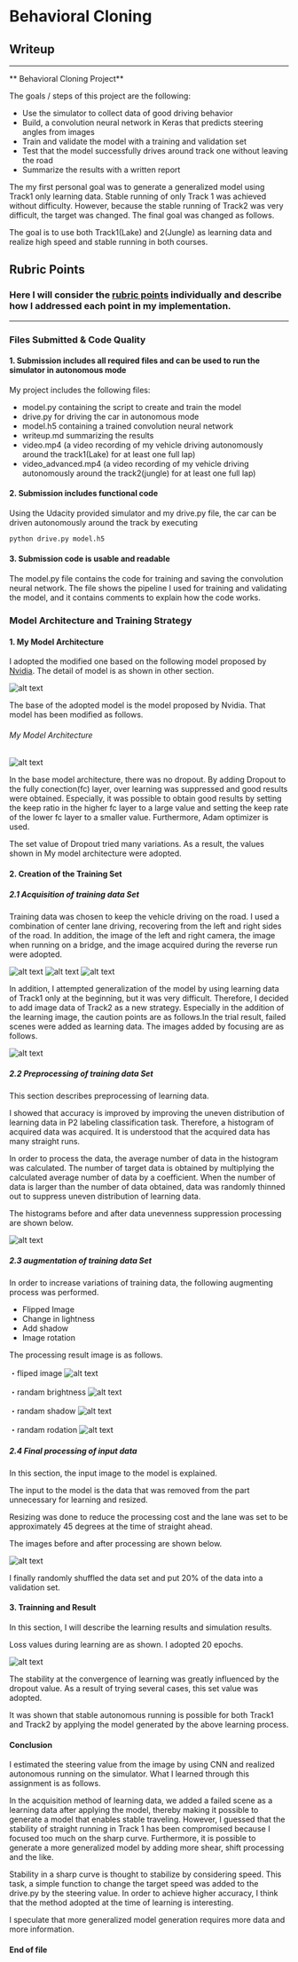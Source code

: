 # **Behavioral Cloning**

## Writeup

---

** Behavioral Cloning Project**

The goals / steps of this project are the following:
* Use the simulator to collect data of good driving behavior
* Build, a convolution neural network in Keras that predicts steering angles from images
* Train and validate the model with a training and validation set
* Test that the model successfully drives around track one without leaving the road
* Summarize the results with a written report

The my first personal goal was to generate a generalized model using Track1 only learning data. Stable running of only Track 1 was achieved without difficulty. However, because the stable running of Track2 was very difficult, the target was changed. The final goal was changed as follows.

The goal is to use both Track1(Lake) and 2(Jungle) as learning data and realize high speed and stable running in both courses.

[//]: # (Image References)

[image1]: ./examples/nvidia.png "Nvidia Model"
[image2]: ./examples/mymodel.jpg "My Model"
[image3]: ./examples/cam_vali.png "cam variation"
[image4]: ./examples/recovery.png "recovery"
[image5]: ./examples/rev_bridge.png "bridge and rev"
[image6]: ./examples/add_trk2.png "fliped"
[image7]: ./examples/histgram.png "fliped"
[image8]: ./examples/fliped.png "fliped"
[image9]: ./examples/brightness.png "brightness"
[image11]: ./examples/rotate.png "rotate.png"
[image10]: ./examples/shadow.png "shadow.png"
[image12]: ./examples/crop_resize.png "input.png"
[image13]: ./examples/log_fig.png "los.png"



## Rubric Points
### Here I will consider the [rubric points](https://review.udacity.com/#!/rubrics/432/view) individually and describe how I addressed each point in my implementation.  

---
### Files Submitted & Code Quality

#### 1. Submission includes all required files and can be used to run the simulator in autonomous mode

My project includes the following files:
* model.py containing the script to create and train the model
* drive.py for driving the car in autonomous mode
* model.h5 containing a trained convolution neural network
* writeup.md summarizing the results
* video.mp4 (a video recording of my vehicle driving autonomously around the track1(Lake) for at least one full lap)
* video_advanced.mp4 (a video recording of my vehicle driving autonomously around the track2(jungle) for at least one full lap)

#### 2. Submission includes functional code
Using the Udacity provided simulator and my drive.py file, the car can be driven autonomously around the track by executing
```sh
python drive.py model.h5
```

#### 3. Submission code is usable and readable

The model.py file contains the code for training and saving the convolution neural network. The file shows the pipeline I used for training and validating the model, and it contains comments to explain how the code works.

### Model Architecture and Training Strategy

#### 1. My Model Architecture

 I adopted the modified one based on the following model proposed by [Nvidia](https://devblogs.nvidia.com/parallelforall/deep-learning-self-driving-cars/). The detail of model is as shown in other section.

![alt text][image1]

The base of the adopted model is the model proposed by Nvidia. That model has been modified as follows.

###### *My Model Architecture*
![alt text][image2]

In the base model architecture, there was no dropout. By adding Dropout to the fully conection(fc) layer, over learning was suppressed and good results were obtained.
Especially, it was possible to obtain good results by setting the keep ratio in the higher fc layer to a large value and setting the keep rate of the lower fc layer to a smaller value. Furthermore, Adam optimizer is used.

The set value of Dropout tried many variations. As a result, the values shown in My model architecture were adopted.

#### 2. Creation of the Training Set

##### 2.1 Acquisition of training data Set

Training data was chosen to keep the vehicle driving on the road. I used a combination of center lane driving, recovering from the left and right sides of the road. In addition, the image of the left and right camera, the image when running on a bridge, and the image acquired during the reverse run were adopted.

![alt text][image3]
![alt text][image4]
![alt text][image5]

In addition, I attempted generalization of the model by using learning data of Track1 only at the beginning, but it was very difficult. Therefore, I decided to add image data of Track2 as a new strategy. Especially in the addition of the learning image, the caution points are as follows.In the trial result, failed scenes were added as learning data. The images added by focusing are as follows.

![alt text][image6]

##### 2.2 Preprocessing of training data Set

This section describes preprocessing of learning data.

I showed that accuracy is improved by improving the uneven distribution of learning data in P2 labeling classification task. Therefore, a histogram of acquired data was acquired. It is understood that the acquired data has many straight runs.

In order to process the data, the average number of data in the histogram was calculated. The number of target data is obtained by multiplying the calculated average number of data by a coefficient. When the number of data is larger than the number of data obtained, data was randomly thinned out to suppress uneven distribution of learning data.

The histograms before and after data unevenness suppression processing are shown below.

![alt text][image7]

##### 2.3 augmentation of training data Set

In order to increase variations of training data, the following augmenting process was performed.
* Flipped Image
* Change in lightness
* Add shadow
* Image rotation

The processing result image is as follows.

・fliped image
![alt text][image8]

・randam brightness
![alt text][image9]

・randam shadow
![alt text][image10]

・randam rodation
![alt text][image11]

##### 2.4 Final processing of input data

In this section, the input image to the model is explained.

The input to the model is the data that was removed from the part unnecessary for learning and resized.

Resizing was done to reduce the processing cost and the lane was set to be approximately 45 degrees at the time of straight ahead.

The images before and after processing are shown below.

![alt text][image12]

I finally randomly shuffled the data set and put 20% of the data into a validation set.

#### 3. Trainning and Result

In this section, I will describe the learning results and simulation results.

Loss values during learning are as shown. I adopted 20 epochs.

![alt text][image13]

The stability at the convergence of learning was greatly influenced by the dropout value. As a result of trying several cases, this set value was adopted.

It was shown that stable autonomous running is possible for both Track1 and Track2 by applying the model generated by the above learning process.

#### Conclusion

I estimated the steering value from the image by using CNN and realized autonomous running on the simulator. What I learned through this assignment is as follows.

In the acquisition method of learning data, we added a failed scene as a learning data after applying the model, thereby making it possible to generate a model that enables stable traveling. However, I guessed that the stability of straight running in Track 1 has been compromised because I focused too much on the sharp curve. Furthermore, it is possible to generate a more generalized model by adding more shear, shift processing and the like.

Stability in a sharp curve is thought to stabilize by considering speed. This task, a simple function to change the target speed was added to the drive.py by the steering value. In order to achieve higher accuracy, I think that the method adopted at the time of learning is interesting.

I speculate that more generalized model generation requires more data and more information.

#### End of file
